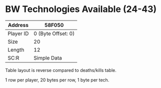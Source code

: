 #  BW Technologies Available (24-43)
Address   | 58F050
----------|-------------
Player ID | 0 (Byte Offset: 0)
Size 	  | 20
Length 	  | 12
SC:R      | Simple Data

Table layout is reverse compared to deaths/kills table.

1 row per player, 20 bytes per row, 1 byte per tech.
